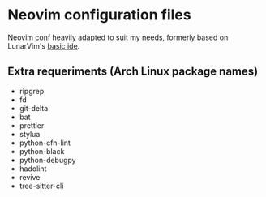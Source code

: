 # Neovim configuration files

Neovim conf heavily adapted to suit my needs, formerly based on LunarVim's [basic ide](https://github.com/LunarVim/nvim-basic-ide).

## Extra requeriments (Arch Linux package names)

* ripgrep
* fd
* git-delta
* bat
* prettier
* stylua
* python-cfn-lint
* python-black
* python-debugpy
* hadolint
* revive
* tree-sitter-cli
